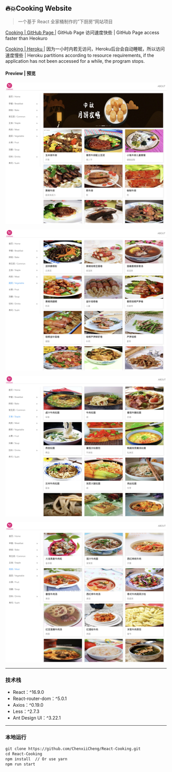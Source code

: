 ## 🔥💥Cooking Website

> 一个基于 React 全家桶制作的”下厨房“网站项目

[ Cooking | GitHub Page ](https://cooking.chenxii.xyz) | GitHub Page 访问速度快些 | GitHub Page access faster than Heokuro
 
[ Cooking | Heroku ](https://cooking-react.herokuapp.com/) | 因为一小时内若无访问，Heroku后台会自动睡眠，所以访问速度慢些 | Heroku partitions according to resource requirements, if the application has not been accessed for a while, the program stops.

#### Preview | 预览

![image-20191024232242863](./imgs/cooking-react.jpeg)

![image-20191024234724936](./imgs/cooking2.jpeg)

![image-20191024234748212](./imgs/cooking3.jpeg)

![image-20191024234755928](./imgs/cooking4.jpeg)

---

### 技术栈

- React：^16.9.0
- React-router-dom：^5.0.1
- Axios：^0.19.0
- Less：^2.7.3
- Ant Design UI：^3.22.1

---

### 本地运行

```
git clone https://github.com/ChenxiiCheng/React-Cooking.git
cd React-Cooking
npm install  // Or use yarn
npm run start
```

